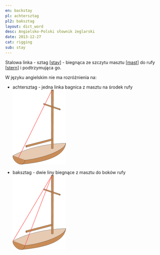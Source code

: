 ```yaml
---
en: backstay 
pl: achtersztag
pl2: baksztag
layout: dict_word
desc: Angielsko-Polski słownik żeglarski
date: 2013-12-27
cat: rigging
sub: stay
---
```


Stalowa linka - sztag [[stay](/dict/stay.html)] - biegnąca ze szczytu masztu [[mast](/dict/mast.html)] 
do rufy [[stern](/dict/stern.html)] i podtrzymująca go.

W języku angielskim nie ma rozróżnienia na:

* achtersztag - jedna linka bagnica z masztu na środek rufy
![backstay](/img/dict/backstay.png)

* baksztag - dwie liny biegnące z masztu do boków rufy
![running backstay](/img/dict/running_backstay.png)



